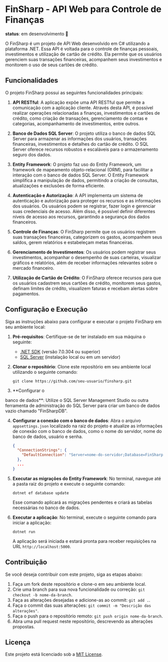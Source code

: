 # FinSharp - API Web para Controle de Finanças


**status**:
  em desenvolvimento 🚧



O FinSharp é um projeto de API Web desenvolvido em C# utilizando a plataforma .NET. Essa API é voltada para o controle de finanças pessoais, investimentos e utilização de cartão de crédito. Ela permite que os usuários gerenciem suas transações financeiras, acompanhem seus investimentos e monitorem o uso de seus cartões de crédito.

## Funcionalidades

O projeto FinSharp possui as seguintes funcionalidades principais:

1. **API RESTful**: A aplicação expõe uma API RESTful que permite a comunicação com a aplicação cliente. Através desta API, é possível realizar operações relacionadas a finanças, investimentos e cartões de crédito, como criação de transações, gerenciamento de contas e categorias, acompanhamento de investimentos, entre outros.

2. **Banco de Dados SQL Server**: O projeto utiliza o banco de dados SQL Server para armazenar as informações dos usuários, transações financeiras, investimentos e detalhes do cartão de crédito. O SQL Server oferece recursos robustos e escaláveis para o armazenamento seguro dos dados.

3. **Entity Framework**: O projeto faz uso do Entity Framework, um framework de mapeamento objeto-relacional (ORM), para facilitar a interação com o banco de dados SQL Server. O Entity Framework simplifica a manipulação de dados, permitindo a criação de consultas, atualizações e exclusões de forma eficiente.

4. **Autenticação e Autorização**: A API implementa um sistema de autenticação e autorização para proteger os recursos e as informações dos usuários. Os usuários podem se registrar, fazer login e gerenciar suas credenciais de acesso. Além disso, é possível definir diferentes níveis de acesso aos recursos, garantindo a segurança dos dados financeiros.

5. **Controle de Finanças**: O FinSharp permite que os usuários registrem suas transações financeiras, categorizem os gastos, acompanhem seus saldos, gerem relatórios e estabeleçam metas financeiras.

6. **Gerenciamento de Investimentos**: Os usuários podem registrar seus investimentos, acompanhar o desempenho de suas carteiras, visualizar gráficos e relatórios, além de receber informações relevantes sobre o mercado financeiro.

7. **Utilização de Cartão de Crédito**: O FinSharp oferece recursos para que os usuários cadastrem seus cartões de crédito, monitorem seus gastos, definam limites de crédito, visualizem faturas e recebam alertas sobre pagamentos.

## Configuração e Execução

Siga as instruções abaixo para configurar e executar o projeto FinSharp em seu ambiente local:

1. **Pré-requisitos**: Certifique-se de ter instalado em sua máquina o seguinte:

   - [.NET SDK](https://dotnet.microsoft.com/download) (versão 7.0.304 ou superior)
   - [SQL Server](https://www.microsoft.com/en-us/sql-server/sql-server-downloads) (instalação local ou em um servidor)

2. **Clonar o repositório**: Clone este repositório em seu ambiente local utilizando o seguinte comando:

   ```shell
   git clone https://github.com/seu-usuario/finsharp.git
   ```

3. **Configurar o

 banco de dados**: Utilize o SQL Server Management Studio ou outra ferramenta de administração do SQL Server para criar um banco de dados vazio chamado "FinSharpDB".

4. **Configurar a conexão com o banco de dados**: Abra o arquivo `appsettings.json` localizado na raiz do projeto e atualize as informações de conexão com o banco de dados, como o nome do servidor, nome do banco de dados, usuário e senha.

   ```json
   {
     "ConnectionStrings": {
       "DefaultConnection": "Server=nome-do-servidor;Database=FinSharpDB;User Id=usuario;Password=senha;"
     },
     ...
   }
   ```

5. **Executar as migrações do Entity Framework**: No terminal, navegue até a pasta raiz do projeto e execute o seguinte comando:

   ```shell
   dotnet ef database update
   ```

   Esse comando aplicará as migrações pendentes e criará as tabelas necessárias no banco de dados.

6. **Executar a aplicação**: No terminal, execute o seguinte comando para iniciar a aplicação:

   ```shell
   dotnet run
   ```

   A aplicação será iniciada e estará pronta para receber requisições na URL `http://localhost:5000`.

## Contribuição

Se você deseja contribuir com este projeto, siga as etapas abaixo:

1. Faça um fork deste repositório e clone-o em seu ambiente local.
2. Crie uma branch para sua nova funcionalidade ou correção: `git checkout -b nome-da-branch`.
3. Faça as alterações desejadas e adicione-as ao commit: `git add .`.
4. Faça o commit das suas alterações: `git commit -m "Descrição das alterações"`.
5. Faça o push para o repositório remoto: `git push origin nome-da-branch`.
6. Abra uma pull request neste repositório, descrevendo as alterações propostas.

## Licença

Este projeto está licenciado sob a [MIT License](https://opensource.org/licenses/MIT).
